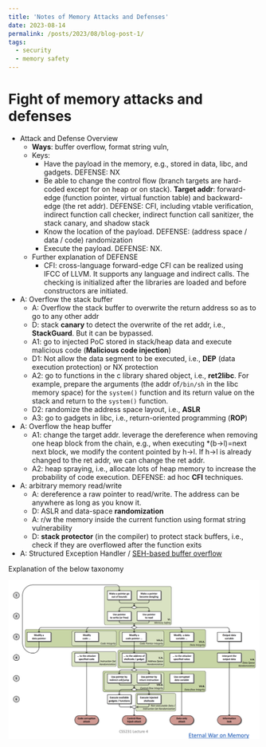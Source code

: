 ```yaml
---
title: 'Notes of Memory Attacks and Defenses'
date: 2023-08-14
permalink: /posts/2023/08/blog-post-1/
tags:
  - security
  - memory safety
---
```


# Fight of memory attacks and defenses

- Attack and Defense Overview
    - **Ways**: buffer overflow, format string vuln,
    - Keys:
        - Have the payload in the memory, e.g., stored in data, libc, and gadgets. DEFENSE: NX
        - Be able to change the control flow (branch targets are hard-coded except for on heap or on stack). **Target addr**: forward-edge (function pointer, virtual function table) and backward-edge (the ret addr). DEFENSE: CFI, including vtable verification, indirect function call checker, indirect function call sanitizer, the stack canary, and shadow stack
        - Know the location of the payload. DEFENSE: (address space / data / code) randomization
        - Execute the payload. DEFENSE: NX.
    - Further explanation of DEFENSE
        - CFI: cross-language forward-edge CFI can be realized using IFCC of LLVM. It supports any language and indirect calls. The checking is initialized after the libraries are loaded and before constructors are initiated.
- A: Overflow the stack buffer
    - A: Overflow the stack buffer to overwrite the return address so as to go to any other addr
    - D: stack **canary** to detect the overwrite of the ret addr, i.e., **StackGuard**. But it can be bypassed.
    - A1: go to injected PoC stored in stack/heap data and execute malicious code (**Malicious code injection**)
    - D1: Not allow the data segment to be executed, i.e., **DEP** (data execution protection) or NX protection
    - A2: go to functions in the c library shared object, i.e., **ret2libc**. For example, prepare the arguments (the addr of`/bin/sh` in the libc memory space) for the `system()` function and its return value on the stack and return to the `system()` function.
    - D2: randomize the address space layout, i.e., **ASLR**
    - A3: go to gadgets in libc, i.e., return-oriented programming (**ROP**)
- A: Overflow the heap buffer
    - A1: change the target addr. leverage the dereference when removing one heap block from the chain, e.g., when executing *(b→l)=next next block, we modify the content pointed by h→l. If h→l is already changed to the ret addr, we can change the ret addr.
    - A2: heap spraying, i.e., allocate lots of heap memory to increase the probability of code execution. DEFENSE: ad hoc **CFI** techniques.
- A: arbitrary memory read/write
    - A: dereference a raw pointer to read/write. The address can be anywhere as long as you know it.
    - D: ASLR and data-space **randomization**
    - A: r/w the memory inside the current function using format string vulnerability
    - D: **stack protector** (in the compiler) to protect stack buffers, i.e., check if they are overflowed after the function exits
- A: Structured Exception Handler / [SEH-based buffer overflow](https://www.ired.team/offensive-security/code-injection-process-injection/binary-exploitation/seh-based-buffer-overflow)

Explanation of the below taxonomy

![Memory Attacks and Defenses](/images/2023-08-14-blog-post-1-war.png)
